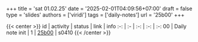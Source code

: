 +++
title = 'sat 01.02.25'
date = '2025-02-01T04:09:56+07:00'
draft = false
type = 'slides'
authors = ['viridi']
tags = ['daily-notes']
url = '25b00'
+++

{{< center >}}
id | activity | status | link | info
:-: | :- | :-: | :-: | :-:
00 | Daily note init               | 1 | [25b00](/rusn/25b00) | s0410
{{< /center >}}
